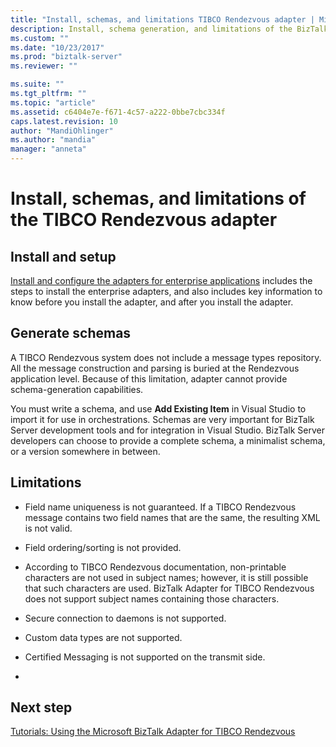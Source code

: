 ```yaml
---
title: "Install, schemas, and limitations TIBCO Rendezvous adapter | Microsoft Docs"
description: Install, schema generation, and limitations of the BizTalk Adapter for TIBCO Rendezvous in BizTalk Server
ms.custom: ""
ms.date: "10/23/2017"
ms.prod: "biztalk-server"
ms.reviewer: ""

ms.suite: ""
ms.tgt_pltfrm: ""
ms.topic: "article"
ms.assetid: c6404e7e-f671-4c57-a222-0bbe7cbc334f
caps.latest.revision: 10
author: "MandiOhlinger"
ms.author: "mandia"
manager: "anneta"
---
```

# Install, schemas, and limitations of the TIBCO Rendezvous adapter

## Install and setup

[Install and configure the adapters for enterprise applications](../adapters-and-accelerators/install-configure-biztalk-adapters-enterprise-applications.md) includes the steps to install the enterprise adapters, and also includes key information to know before you install the adapter, and after you install the adapter. 

## Generate schemas
A TIBCO Rendezvous system does not include a message types repository. All the message construction and parsing is buried at the Rendezvous application level. Because of this limitation, adapter cannot provide schema-generation capabilities.  
  
You must write a schema, and use **Add Existing Item** in Visual Studio to import it for use in orchestrations. Schemas are very important for BizTalk Server development tools and for integration in Visual Studio. BizTalk Server developers can choose to provide a complete schema, a minimalist schema, or a version somewhere in between.  

## Limitations

- Field name uniqueness is not guaranteed. If a TIBCO Rendezvous message contains two field names that are the same, the resulting XML is not valid.  
  
-   Field ordering/sorting is not provided.  
  
-   According to TIBCO Rendezvous documentation, non-printable characters are not used in subject names; however, it is still possible that such characters are used. BizTalk Adapter for TIBCO Rendezvous does not support subject names containing those characters.  
  
-   Secure connection to daemons is not supported.  
  
-   Custom data types are not supported.  
  
-   Certified Messaging is not supported on the transmit side.  
-   
## Next step

[Tutorials: Using the Microsoft BizTalk Adapter for TIBCO Rendezvous](../core/tutorials-using-the-microsoft-biztalk-adapter-for-tibco-rendezvous.md)  